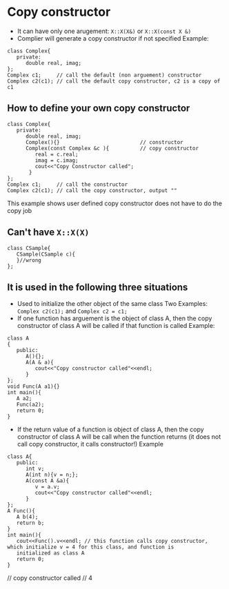 # Copy constructor
* It can have only one arugement: `X::X(X&)` or `X::X(const X &)`
* Complier will generate a copy constructor if not specified
Example:
```
class Complex{
   private:
      double real, imag;
};
Complex c1;     // call the default (non arguement) constructor
Complex c2(c1); // call the default copy constructor, c2 is a copy of c1
```
## How to define your own copy constructor
```
class Complex{
   private:
      double real, imag;
      Complex(){}                          // constructor
      Complex(const Complex &c ){          // copy constructor
         real = c.real;
         imag = c.imag;
         cout<<"Copy Constructor called";
       }
};
Complex c1;     // call the constructor
Complex c2(c1); // call the copy constructor, output ""
```
This example shows user defined copy constructor does not have to do the copy job
## Can't have `X::X(X)`
```
class CSample{
   CSample(CSample c){
   }//wrong
};
```
## It is used in the following three situations
* Used to initialize the other object of the same class
Two Examples:
`Complex c2(c1);` and `Complex c2 = c1;`
* If one function has arguement is the object of class A, then the copy constructor of class A will be called if that
  function is called
Example:
```
class A
{
   public:
      A(){};
      A(A & a){
         cout<<"Copy constructor called"<<endl;
      }
};
void Func(A a1){}
int main(){
   A a2;
   Func(a2);
   return 0;
}
```
* If the return value of a function is object of class A, then the copy constructor of class A will be call when the
  function returns (it does not call copy constructor, it calls constructor!)
Example
```
class A{
   public:
      int v;
      A(int n){v = n;};
      A(const A &a){
         v = a.v;
         cout<<"Copy constructor called"<<endl;
      }
};
A Func(){
   A b(4);
   return b;
}
int main(){
   cout<<Func().v<<endl; // this function calls copy constructor, which initialize v = 4 for this class, and function is
   initialized as class A
   return 0;
}
```
// copy constructor called
// 4
